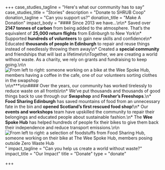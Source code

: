 +++
case_studies_tagline = "Here's what our community has to say"
case_studies_title = "Stories"
description = "Donate to SHRUB Coop"
donation_tagline = "Can you support us?"
donation_title = "Make A Donation"
impact_body = "#### Since 2013 we have…\n\n* Saved over **2147 tonnes of carbon** from being added to the atmosphere. That’s the equivalent of **25,000 return flights** from Edinburgh to New York\n* Supported **hundreds of volunteers** to gain new skills and confidence\n* Educated **thousands of people in Edinburgh** to repair and reuse things instead of needlessly throwing them away\n* Created a **special community** and friendships that will last a lifetime\n\nTogether, we are creating a world without waste. As a charity, we rely on grants and fundraising to keep going.\n\n![From left to right: someone working on a bike at the Wee Spoke Hub, members having a coffee in the cafe, one of our volunteers sorting clothes in the swapshop](https://res.cloudinary.com/shrub-co-op/image/upload/v1587720067/shrubcoop.org/media/donation-banner-1.png)\n\n***\n\n#### Over the years, our community has worked tirelessly to reduce waste on all fronts\n\n* We’ve put thousands and thousands of good things back to use through our **Swapshop** and **Fresher’s Freeshops**.\n* **Food Sharing Edinburgh** has saved mountains of food from an unnecessary fate in the bin and **opened Scotland’s first rescued food shop**!\n* Our **events and workshops** team have upskilled the community to repair their belongings and educated people about sustainable fashion.\n* The **Wee Spoke Hub** has helped hundreds of people fix their bikes to give them back their independence and reduce transport emissions.\n\n![From left to right: a selection of foodstuffs from Food Sharing Hub, someone working on their bike at The Wee Spoke Hub, members posing outside Zero Waste Hub](https://res.cloudinary.com/shrub-co-op/image/upload/v1587720067/shrubcoop.org/media/donation-banner-2.png)"
impact_tagline = "Can you help us create a world without waste?"
impact_title = "Our Impact"
title = "Donate"
type = "donate"

+++
